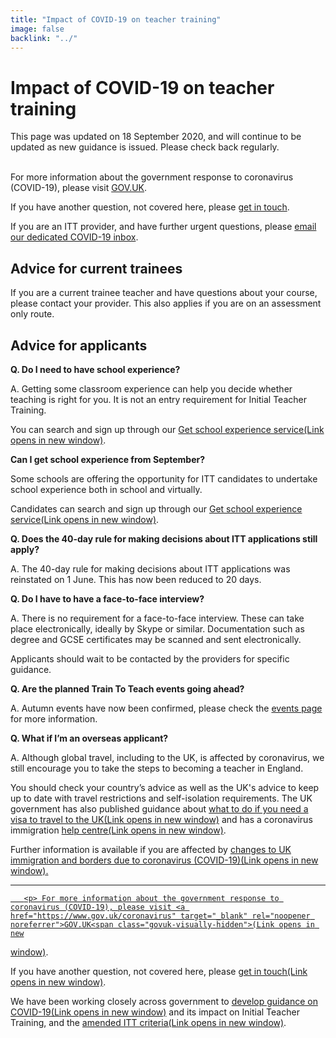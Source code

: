 ```yaml
---
title: "Impact of COVID-19 on teacher training"
image: false
backlink: "../"
---
```


<div class="content__right">

</div>

<div class="content__left">
    <h1>Impact of COVID-19 on teacher training</h1>
    <p class="content-alert">This page was updated on 18 September 2020, and will continue to be updated as new guidance is issued. Please check back regularly.</p>
    <p>
        <br/>
        For more information about the government response to coronavirus (COVID-19), please visit <a href="https://www.gov.uk/coronavirus">GOV.UK</a>.
    </p>
    <p>
        If you have another question, not covered here, please <a href="https://getintoteaching.education.gov.uk#talk-to-us" target="_blank" rel="noopener noreferrer">get in touch</a>.
    </p>
    <p>
        If you are an ITT provider, and have further urgent questions, please <a href="mailto:DfE.coronavirushelpline@education.gov.uk">email our dedicated COVID-19 inbox</a>.
    </p>
    
    
    
    
   <h2>Advice for current trainees</h2>
        <p>If you are a current trainee teacher and have questions about your course, please contact your provider. This also applies if you are on an assessment only route.</p>
        <h2>Advice for applicants</h2>
        <p><strong>Q. Do I need to have school experience?</strong></p>
        <p>A. Getting some classroom experience can help you decide whether teaching is right for you. It is not an entry requirement for Initial Teacher Training.</p>
<p>You can search and sign up through our <a href="https://schoolexperience.education.gov.uk/" target="_blank" rel="noopener noreferrer">Get school experience service<span class="govuk-visually-hidden">(Link opens in new
window)</span><i class="icon icon-external"></i></a>.</p>
<p><strong>Can I get school experience from September?</strong></p>
<p>Some schools are offering the opportunity for ITT candidates to undertake school experience both in school and virtually.</p>
<p>Candidates can search and sign up through our <a href="https://schoolexperience.education.gov.uk/" target="_blank" rel="noopener noreferrer">Get school experience service<span class="govuk-visually-hidden">(Link opens in new
window)</span><i class="icon icon-external"></i></a>.</p>
        <p><strong>Q. Does the 40-day rule for making decisions about ITT applications still apply?</strong></p>
        <p>A. The 40-day rule for making decisions about ITT applications was reinstated on 1 June. This has now been reduced to 20 days.</p>
        <p><strong>Q. Do I have to have a face-to-face interview?</strong></p>
        <p>A. There is no requirement for a face-to-face interview. These can take place electronically, ideally by Skype or similar. Documentation such as degree and GCSE certificates may be scanned and sent electronically.</p>
        <p>Applicants should wait to be contacted by the providers for specific guidance.</p>
       <p><strong>Q. Are the planned Train To Teach events going ahead?</strong></p>
       <p>A. Autumn events have now been confirmed, please check the <a href="events">events page</a> for more information.</p>
       <p><strong> Q. What if I’m an overseas applicant?</strong></p>
        <p>A. Although global travel, including to the UK, is affected by coronavirus, we still encourage you to take the steps to becoming a teacher in England.</p> 
        <p>You should check your country’s advice as well as the UK's advice to keep up to date with travel restrictions and self-isolation requirements. The UK government has also published guidance about <a href="https://www.gov.uk/guidance/coronavirus-covid-19-advice-for-uk-visa-applicants-and-temporary-uk-residents#outside-uk" target="_blank" rel="noopener noreferrer">what to do if you need a visa to travel to the UK<span class="govuk-visually-hidden">(Link opens in new
window)</span><i class="icon icon-external"></i></a> and has a coronavirus immigration <a href="https://www.gov.uk/guidance/coronavirus-covid-19-advice-for-uk-visa-applicants-and-temporary-uk-residents#helpline" target="_blank" rel="noopener noreferrer">help centre<span class="govuk-visually-hidden">(Link opens in new
window)</span><i class="icon icon-external"></i></a>.</p>
<p>Further information is available if you are affected by <a href="" target="_blank" rel="noopener noreferrer">changes to UK immigration and borders due to coronavirus (COVID-19)<span class="govuk-visually-hidden">(Link opens in new
window)</span><i class="icon icon-external"></i>.</p>
    
 ***
       <p> For more information about the government response to coronavirus (COVID-19), please visit <a href="https://www.gov.uk/coronavirus" target="_blank" rel="noopener noreferrer">GOV.UK<span class="govuk-visually-hidden">(Link opens in new
window)</span><i class="icon icon-external"></i></a>.</p>
        <p>If you have another question, not covered here, please <a href="https://getintoteaching.education.gov.uk#talk-to-us" target="_blank" rel="noopener noreferrer">get in touch<span class="govuk-visually-hidden">(Link opens in new
window)</span><i class="icon icon-external"></i></a>.</p>
        <p>We have been working closely across government to <a href="https://www.gov.uk/government/publications/coronavirus-covid-19-initial-teacher-training-itt" target="_blank" rel="noopener noreferrer">develop guidance on COVID-19<span class="govuk-visually-hidden">(Link opens in new
window)</span><i class="icon icon-external"></i></a> and its impact on Initial Teacher Training, and the <a href="https://www.gov.uk/government/publications/initial-teacher-training-criteria" target="_blank" rel="noopener noreferrer"> amended ITT criteria<span class="govuk-visually-hidden">(Link opens in new
window)</span><i class="icon icon-external"></i></a>.</p> 
    

</div>











